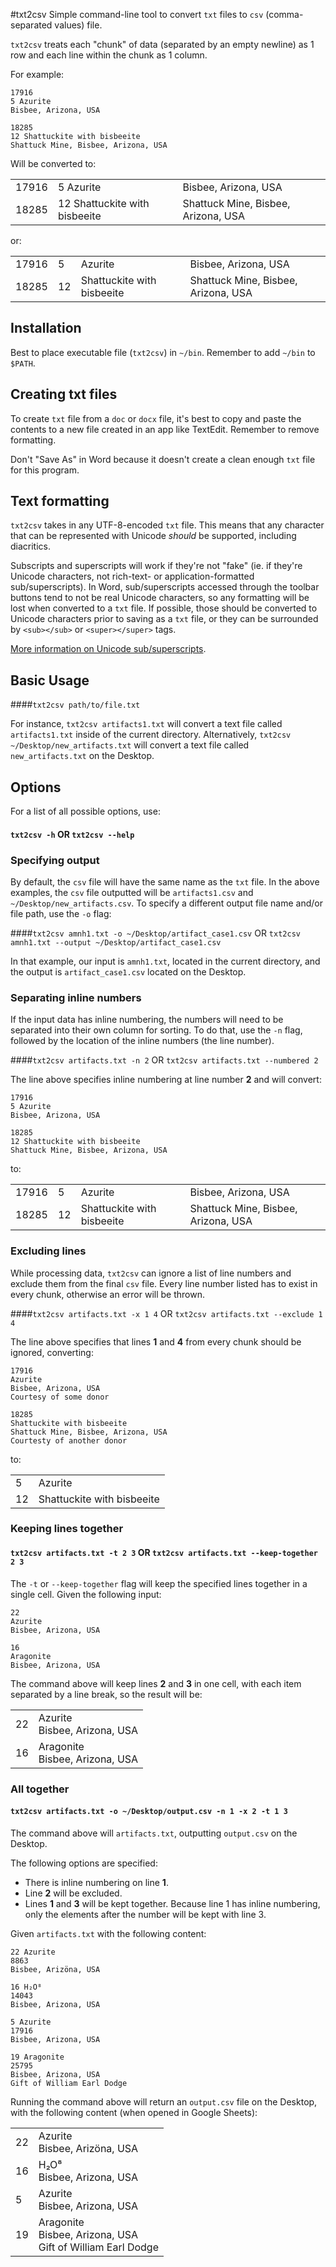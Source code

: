 #txt2csv
Simple command-line tool to convert `txt` files to `csv` (comma-separated values) file.

`txt2csv` treats each "chunk" of data (separated by an empty newline) as 1 row and each line within the chunk as 1 column.

For example:  
```
17916
5 Azurite
Bisbee, Arizona, USA
 
18285
12 Shattuckite with bisbeeite
Shattuck Mine, Bisbee, Arizona, USA
```

Will be converted to:  

|       |                               |                                     |
|-------|-------------------------------|-------------------------------------|
| 17916 | 5 Azurite                     | Bisbee, Arizona, USA                |
| 18285 | 12 Shattuckite with bisbeeite | Shattuck Mine, Bisbee, Arizona, USA |

or:

|       |    |                            |                                     |
|-------|----|----------------------------|-------------------------------------|
| 17916 | 5  | Azurite                    | Bisbee, Arizona, USA                |
| 18285 | 12 | Shattuckite with bisbeeite | Shattuck Mine, Bisbee, Arizona, USA |

## Installation
Best to place executable file (`txt2csv`) in `~/bin`. Remember to add `~/bin` to `$PATH`.

## Creating txt files
To create `txt` file from a `doc` or `docx` file, it's best to copy and paste the contents to a new file created in an app like TextEdit. Remember to remove formatting.

Don't "Save As" in Word because it doesn't create a clean enough `txt` file for this program.

## Text formatting
`txt2csv` takes in any UTF-8-encoded `txt` file. This means that any character that can be represented with Unicode *should* be supported, including diacritics. 

Subscripts and superscripts will work if they're not "fake" (ie. if they're Unicode characters, not rich-text- or application-formatted sub/superscripts). In Word, sub/superscripts accessed through the toolbar buttons tend to not be real Unicode characters, so any formatting will be lost when converted to a `txt` file. If possible, those should be converted to Unicode characters prior to saving as a `txt` file, or they can be surrounded by `<sub></sub>` or `<super></super>` tags.

[More information on Unicode sub/superscripts](https://en.wikipedia.org/wiki/Unicode_subscripts_and_superscripts).

## Basic Usage
####`txt2csv path/to/file.txt`

For instance, `txt2csv artifacts1.txt` will convert a text file called `artifacts1.txt` inside of the current directory. Alternatively, `txt2csv ~/Desktop/new_artifacts.txt` will convert a text file called `new_artifacts.txt` on the Desktop.

## Options
For a list of all possible options, use:
#### `txt2csv -h` OR `txt2csv --help`

### Specifying output
By default, the `csv` file will have the same name as the `txt` file. In the above examples, the `csv` file outputted will be `artifacts1.csv` and `~/Desktop/new_artifacts.csv`. To specify a different output file name and/or file path, use the `-o` flag:

####`txt2csv amnh1.txt -o ~/Desktop/artifact_case1.csv` OR `txt2csv amnh1.txt --output ~/Desktop/artifact_case1.csv`

In that example, our input is `amnh1.txt`, located in the current directory, and the output is `artifact_case1.csv` located on the Desktop.

### Separating inline numbers
If the input data has inline numbering, the numbers will need to be separated into their own column for sorting. To do that, use the `-n` flag, followed by the location of the inline numbers (the line number).

####`txt2csv artifacts.txt -n 2` OR `txt2csv artifacts.txt --numbered 2`

The line above specifies inline numbering at line number **2** and will convert:
```
17916
5 Azurite
Bisbee, Arizona, USA
 
18285
12 Shattuckite with bisbeeite
Shattuck Mine, Bisbee, Arizona, USA
```
to:

|       |    |                            |                                     |
|-------|----|----------------------------|-------------------------------------|
| 17916 | 5  | Azurite                    | Bisbee, Arizona, USA                |
| 18285 | 12 | Shattuckite with bisbeeite | Shattuck Mine, Bisbee, Arizona, USA |

### Excluding lines
While processing data, `txt2csv` can ignore a list of line numbers and exclude them from the final `csv` file. Every line number listed has to exist in every chunk, otherwise an error will be thrown.

####`txt2csv artifacts.txt -x 1 4` OR `txt2csv artifacts.txt --exclude 1 4`

The line above specifies that lines **1** and **4** from every chunk should be ignored, converting:
```
17916
Azurite
Bisbee, Arizona, USA
Courtesy of some donor
 
18285
Shattuckite with bisbeeite
Shattuck Mine, Bisbee, Arizona, USA
Courtesty of another donor
```
to:

|    |                              |
|----|------------------------------|
| 5  | Azurite                      |
| 12 | Shattuckite with bisbeeite   |

### Keeping lines together
#### `txt2csv artifacts.txt -t 2 3` OR `txt2csv artifacts.txt --keep-together 2 3`
The `-t` or `--keep-together` flag will keep the specified lines together in a single cell. Given the following input:
```
22
Azurite
Bisbee, Arizona, USA
 
16
Aragonite
Bisbee, Arizona, USA
```
The command above will keep lines **2** and **3** in one cell, with each item separated by a line break, so the result will be:

|    |                       | 
|----|-----------------------|
| 22 | Azurite<br>Bisbee, Arizona, USA   |
| 16 | Aragonite<br>Bisbee, Arizona, USA |

### All together
#### `txt2csv artifacts.txt -o ~/Desktop/output.csv -n 1 -x 2 -t 1 3`
The command above will `artifacts.txt`, outputting `output.csv` on the Desktop. 

The following options are specified:

*  There is inline numbering on line **1**.
*  Line **2** will be excluded.
*  Lines **1** and **3** will be kept together. Because line 1 has inline numbering, only the elements after the number will be kept with line 3.

Given `artifacts.txt` with the following content:
```
22 Azurite
8863
Bisbee, Arizöna, USA
 
16 H₂O⁸
14043
Bisbee, Arizona, USA
 
5 Azurite
17916
Bisbee, Arizona, USA

19 Aragonite
25795
Bisbee, Arizona, USA
Gift of William Earl Dodge
```

Running the command above will return an `output.csv` file on the Desktop, with the following content (when opened in Google Sheets):

|    |                                 |
|----|---------------------------------|
| 22 | Azurite<br>Bisbee, Arizöna, USA |
| 16 | H₂O⁸<br>Bisbee, Arizona, USA    |
| 5  | Azurite<br>Bisbee, Arizona, USA |
| 19 | Aragonite<br>Bisbee, Arizona, USA<br>Gift of William Earl Dodge |


